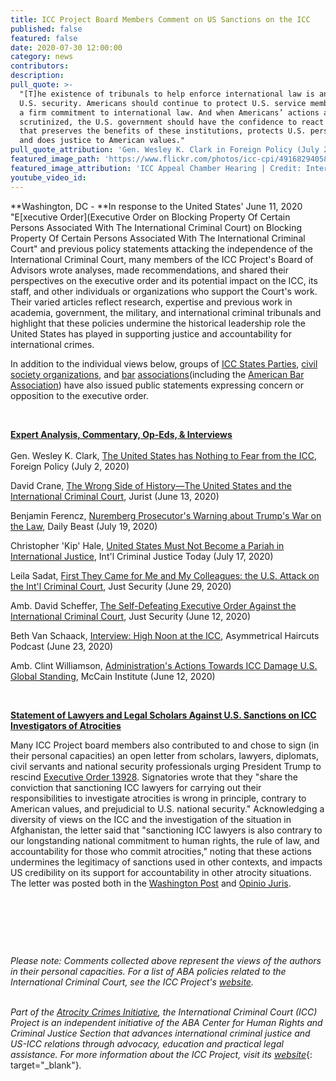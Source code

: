 ```yaml
---
title: ICC Project Board Members Comment on US Sanctions on the ICC
published: false
featured: false
date: 2020-07-30 12:00:00
category: news
contributors:
description:
pull_quote: >-
  "[T]he existence of tribunals to help enforce international law is an asset to
  U.S. security. Americans should continue to protect U.S. service members with
  a firm commitment to international law. And when Americans’ actions are
  scrutinized, the U.S. government should have the confidence to react in a way
  that preserves the benefits of these institutions, protects U.S. personnel,
  and does justice to American values."
pull_quote_attribution: 'Gen. Wesley K. Clark in Foreign Policy (July 2, 2020)'
featured_image_path: 'https://www.flickr.com/photos/icc-cpi/49168294058/in/album-72157712058719647/'
featured_image_attribution: 'ICC Appeal Chamber Hearing | Credit: International Criminal Court'
youtube_video_id:
---
```


**Washington, DC -&nbsp;**In response to the United States' June 11, 2020 "E[xecutive Order](Executive Order on Blocking Property Of Certain Persons Associated With The International Criminal Court)&nbsp;on Blocking Property Of Certain Persons Associated With The International Criminal Court" and previous policy statements attacking the independence of the International Criminal Court, many members of the ICC Project's Board of Advisors wrote analyses, made recommendations, and shared their perspectives on the executive order and its potential impact on the ICC, its staff, and other individuals or organizations who support the Court's work. Their varied articles reflect research, expertise and previous work in academia, government, the military, and international criminal tribunals and highlight that these policies undermine the historical leadership role the United States has played in supporting justice and accountability for international crimes.

In addition to the individual views below, groups of [ICC S](__notset__)[tates Parties](https://onu.delegfrance.org/We-remain-committed-to-an-international-rules-based-order), [civil society organizations](https://www.hrw.org/news/2020/06/11/oppose-trump-administration-measures-against-international-criminal-court), and [bar](https://www.nycbar.org/member-and-career-services/committees/reports-listing/reports/detail/executive-order-authorizing-international-criminal-court-icc-sanctions)&nbsp;[associations](https://www.ibanet.org/Article/NewDetail.aspx?ArticleUid=91b435ac-2ab3-4dad-b8b2-2f6c18d8aecd)(including the [American Bar Association](https://www.americanbar.org/news/abanews/aba-news-archives/2020/06/aba-president-judy-perry-martinez-statement-re--u-s--sanctions-o/)) have also issued public statements expressing concern or opposition to the executive order.&nbsp;

&nbsp;

<u><strong>Expert Analysis, Commentary, Op-Eds, &amp; Interviews</strong></u><br><br>Gen. Wesley K. Clark, [The United States has Nothing to Fear from the ICC](https://foreignpolicy.com/2020/07/02/the-united-states-has-nothing-to-fear-from-the-icc/), Foreign Policy (July 2, 2020)

David Crane, [The Wrong Side of History—The United States and the International Criminal Court](https://www.jurist.org/commentary/2020/06/david-crane-wrong-history-icc/), Jurist (June 13, 2020)

Benjamin Ferencz, [Nuremberg Prosecutor's Warning about Trump's War on the Law](https://www.thedailybeast.com/nuremberg-prosecutors-warning-about-trumps-war-on-the-rule-of-law), Daily Beast (July 19, 2020)

Christopher 'Kip' Hale, [United States Must Not Become a Pariah in International Justice](https://www.international-criminal-justice-today.org/opinion/us-must-not-become-a-pariah-in-international-justice/), Int'l Criminal Justice Today (July 17, 2020)

Leila Sadat, [First They Came for Me and My](https://www.justsecurity.org/70996/first-they-came-for-me-and-my-colleagues-the-us-attack-on-the-intl-criminal-court/)[&nbsp;](__notset__)[Colleagues: the U.S. Attack on the Int'l Criminal Court](https://www.justsecurity.org/70996/first-they-came-for-me-and-my-colleagues-the-us-attack-on-the-intl-criminal-court/), Just Security (June 29, 2020)

Amb. David Scheffer, [The Self-Defeating Executive Order Against the International Criminal Court](https://www.justsecurity.org/70742/the-self-defeating-executive-order-against-the-international-criminal-court/), Just Security (June 12, 2020)

Beth Van Schaack, [Interview: High Noon at the ICC](https://www.asymmetricalhaircuts.com/episodes/justice-update-high-noon-at-the-icc/), Asymmetrical Haircuts Podcast (June 23, 2020)

Amb. Clint Williamson, [Administration's Actions Towards ICC Damage U.S. Global Standing](https://www.mccaininstitute.org/blog/amb-williamson-administrations-actions-towards-icc-damage-u-s-global-standing/), McCain Institute (June 12, 2020)

&nbsp;

<u><strong>Statement of Lawyers and Legal Scholars Against U.S. Sanctions on ICC Investigators of Atrocities</strong></u>

Many ICC Project board members also contributed to and chose to sign (in their personal capacities) an open letter from scholars, lawyers, diplomats, civil servants and national security professionals urging President Trump to rescind [Executive Order 13928](https://www.whitehouse.gov/presidential-actions/executive-order-blocking-property-certain-persons-associated-international-criminal-court/). Signatories wrote that they "share the conviction that sanctioning ICC lawyers for carrying out their responsibilities to investigate atrocities is wrong in principle, contrary to American values, and prejudicial to U.S. national security." Acknowledging a diversity of views on the ICC and the investigation of the situation in Afghanistan, the letter said that "sanctioning ICC lawyers is also contrary to our longstanding national commitment to human rights, the rule of law, and accountability for those who commit atrocities," noting that these actions undermines the legitimacy of sanctions used in other contexts, and impacts US credibility on its support for accountability in other atrocity situations. The letter was posted both in the [Washington Post](https://www.washingtonpost.com/national-security/lawyers-urge-trump-to-rescind-sanctions-and-travel-bans-for-international-criminal-court/2020/06/29/0ef0c476-ba15-11ea-86d5-3b9b3863273b_story.html) and [Opinio Juris](http://opiniojuris.org/2020/06/30/statement-against-us-sanctions-on-icc-investigations/).

&nbsp;

&nbsp;

&nbsp;

*Please note: Comments collected above represent the views of the authors in their personal capacities. For a list of ABA policies related to the International Criminal Court, see the ICC Project's [website](https://www.aba-icc.org/the-aba-icc-project/aba-policy-on-the-icc/).*

<br>*Part of the [Atrocity Crimes Initiative](https://www.americanbar.org/groups/human_rights/preventing-atrocities/), the International Criminal Court (ICC) Project is an independent initiative of the ABA Center for Human Rights and Criminal Justice Section that advances international criminal justice and US-ICC relations through advocacy, education and practical legal assistance. For more information about the ICC Project, visit its*&nbsp;[*website*](https://www.international-criminal-justice-today.org/news/aba-reaffirms-strong-support-for-the-icc-before-the-assembly-of-states-parties/www.aba-icc.org){: target="_blank"}*.*